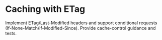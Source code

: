 # Caching with ETag
Implement ETag/Last-Modified headers and support conditional requests (If-None-Match/If-Modified-Since).
Provide cache-control guidance and tests.
